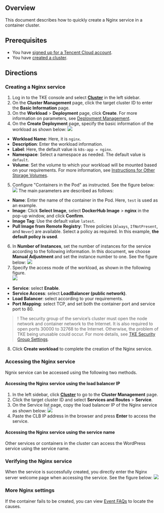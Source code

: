 ## Overview
This document describes how to quickly create a Nginx service in a container cluster.

## Prerequisites
- You have [signed up for a Tencent Cloud account](https://www.tencentcloud.com/account/register).
- You have [created a cluster](https://intl.cloud.tencent.com/document/product/457/30637).

## Directions

### Creating a Nginx service
1. Log in to the TKE console and select **[Cluster](https://console.cloud.tencent.com/tke2/cluster)** in the left sidebar.
2. On the **Cluster Management** page, click the target cluster ID to enter the **Basic Information** page.
3. On the **Workload** > **Deployment** page, click **Create**. For more information on parameters, see [Deployment Management](https://intl.cloud.tencent.com/document/product/457/30662).
4. On the **Create Deployment** page, specify the basic information of the workload as shown below:
![](https://main.qcloudimg.com/raw/a1391e5768e6fd5cfe0e6b3c65417a50.png)
  - **Workload Name**: Here, it is `nginx`.
  - **Description**: Enter the workload information.
  -  **Label**: Here, the default value is `k8s-app = nginx`.
  - **Namespace**: Select a namespace as needed. The default value is `default`.
  - **Volume**: Set the volume to which your workload will be mounted based on your requirements. For more information, see [Instructions for Other Storage Volumes](https://intl.cloud.tencent.com/document/product/457/30678).
5. Configure "Containers in the Pod" as instructed. See the figure below:
![](https://main.qcloudimg.com/raw/2ec2c7c803ee61a2d218f17df785636e.png)
The main parameters are described as follows:
  - **Name**: Enter the name of the container in the Pod. Here, `test` is used as an example.
  - **Image**: Click **Select Image**, select **DockerHub Image** > **nginx** in the pop-up window, and click **Confirm**.
  - **Image Tag**: Use the default value `latest`.
  - **Pull Image from Remote Registry**: Three policies (`Always`, `IfNotPresent`, and `Never`) are available. Select a policy as required. In this example, **the default policy is used**.
6. In **Number of Instances**, set the number of instances for the service according to the following information. In this document, we choose **Manual Adjustment** and set the instance number to one. See the figure below:
![](https://main.qcloudimg.com/raw/51c4971952bbd697ca458a415fd1ce21.png)
7. Specify the access mode of the workload, as shown in the following figure.   
![](https://main.qcloudimg.com/raw/aedd2d73ab7e5f79218d8194c9b1c249.png)
 - **Service**: select **Enable**.
 - **Service Access**: select **LoadBalancer (public network)**.
 - **Load Balancer**: select according to your requirements.
 - **Port Mapping**: select TCP, and set both the container port and service port to 80.
>! The security group of the service’s cluster must open the node network and container network to the Internet. It is also required to open ports 30000 to 32768 to the Internet. Otherwise, the problem of TKE being unusable could occur. For more details, see [TKE Security Group Settings](https://intl.cloud.tencent.com/document/product/457/9084).
8. Click **Create workload** to complete the creation of the Nginx service.


### Accessing the Nginx service

Ngnix service can be accessed using the following two methods.

#### Accessing the Nginx service using the **load balancer IP**

1. In the left sidebar, click **[Cluster](https://console.cloud.tencent.com/tke2/cluster)** to go to the **Cluster Management** page.
2. Click the target cluster ID and select **Services and Routes** > **Service**.
3. On the Service list page, copy the load balancer IP of the Nginx service as shown below:
![](https://main.qcloudimg.com/raw/bab54241805b352ae007ece3d130bb4a.png)
4. Paste the CLB IP address in the browser and press **Enter** to access the service.

#### Accessing the Nginx service using the service name

Other services or containers in the cluster can access the WordPress service using the service name.

### Verifying the Nginx service
When the service is successfully created, you directly enter the Nginx server welcome page when accessing the service. See the figure below:
![](https://main.qcloudimg.com/raw/156e6d3b804e6b214ef7600fee4fa9c1.png)

### More Nginx settings
If the container fails to be created, you can view [Event FAQs](https://intl.cloud.tencent.com/document/product/457/8187) to locate the causes.
